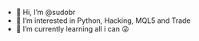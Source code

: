 - 👋 Hi, I’m @sudobr
- 👀 I’m interested in Python, Hacking, MQL5 and Trade
- 🌱 I’m currently learning all i can 😜

<!---
sudobr/sudobr is a ✨ special ✨ repository because its `README.md` (this file) appears on your GitHub profile.
You can click the Preview link to take a look at your changes.
--->

